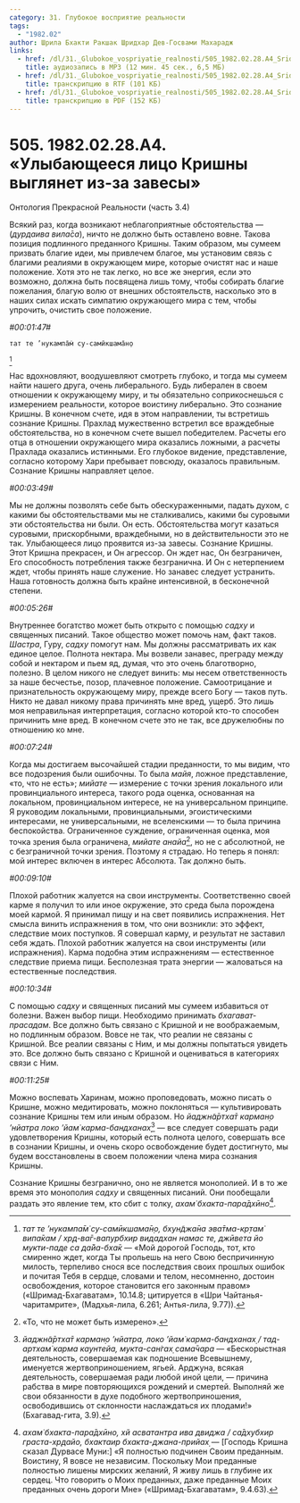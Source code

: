 ```yaml
---
category: 31. Глубокое восприятие реальности
tags:
  - "1982.02"
author: Шрила Бхакти Ракшак Шридхар Дев-Госвами Махарадж
links:
  - href: /dl/31._Glubokoe_vospriyatie_realnosti/505_1982.02.28.A4_SridharMj_Ulybayuweyesya_lico_Krishny_vyglyanet_iz-za_zavesy.mp3
    title: аудиозапись в MP3 (12 мин. 45 сек., 6,5 МБ)
  - href: /dl/31._Glubokoe_vospriyatie_realnosti/505_1982.02.28.A4_SridharMj_Ulybayuweyesya_lico_Krishny_vyglyanet_iz-za_zavesy.rtf
    title: транскрипцию в RTF (101 КБ)
  - href: /dl/31._Glubokoe_vospriyatie_realnosti/505_1982.02.28.A4_SridharMj_Ulybayuweyesya_lico_Krishny_vyglyanet_iz-za_zavesy.pdf
    title: транскрипцию в PDF (152 КБ)
---
```


# 505. 1982.02.28.A4. «Улыбающееся лицо Кришны выглянет из-за завесы»

Онтология Прекрасной Реальности (часть 3.4)

Всякий раз, когда возникают неблагоприятные обстоятельства — (*дурдаива вила̄са*), ничто не должно быть оставлено вовне. Такова позиция подлинного преданного Кришны. Таким образом, мы сумеем призвать благие идеи, мы привлечем благое, мы установим связь с благими реалиями в окружающем мире, которые очистят нас и наше положение. Хотя это не так легко, но все же энергия, если это возможно, должна быть посвящена лишь тому, чтобы собирать благие пожелания, благую волю от внешних обстоятельств, насколько это в наших силах искать симпатию окружающего мира с тем, чтобы упрочить, очистить свое положение.

*#00:01:47#*

    тат те ’нукампа̄м̇ су-самӣкшама̄н̣о
[^_ftn1]

Нас вдохновляют, воодушевляют смотреть глубоко, и тогда мы сумеем найти нашего друга, очень либерального. Будь либерален в своем отношении к окружающему миру, и ты обязательно соприкоснешься с измерением реальности, которое воистину либерально. Это сознание Кришны. В конечном счете, идя в этом направлении, ты встретишь сознание Кришны. Прахлад мужественно встретил все враждебные обстоятельства, но в конечном счете вышел победителем. Расчеты его отца в отношении окружающего мира оказались ложными, а расчеты Прахлада оказались истинными. Его глубокое видение, представление, согласно которому Хари пребывает повсюду, оказалось правильным. Сознание Кришны направляет целое.

*#00:03:49#*

Мы не должны позволять себе быть обескураженными, падать духом, с какими бы обстоятельствами мы не сталкивались, какими бы суровыми эти обстоятельства ни были. Он есть. Обстоятельства могут казаться суровыми, прискорбными, враждебными, но в действительности это не так. Улыбающееся лицо проявится из-за завесы. Сознание Кришны. Этот Кришна прекрасен, и Он агрессор. Он ждет нас, Он безграничен, Его способность потребления также безгранична. И Он с нетерпением ждет, чтобы принять наше служение. Но занавес следует устранить. Наша готовность должна быть крайне интенсивной, в бесконечной степени.

*#00:05:26#*

Внутреннее богатство может быть открыто с помощью *садху* и священных писаний. Такое общество может помочь нам, факт таков. *Шастра*, Гуру, *садху* помогут нам. Мы должны рассматривать их как единое целое. Полнота нектара. Мы возвели занавес, преграду между собой и нектаром и пьем яд, думая, что это очень благотворно, полезно. В целом никого не следует винить: мы несем ответственность за наше бесчестье, позор, плачевное положение. Самоотрицание и признательность окружающему миру, прежде всего Богу — таков путь. Никто не давал никому права причинять мне вред, ущерб. Это лишь моя неправильная интерпретация, согласно которой кто-то способен причинить мне вред. В конечном счете это не так, все дружелюбны по отношению ко мне.

*#00:07:24#*

Когда мы достигаем высочайшей стадии преданности, то мы видим, что все подозрения были ошибочны. То была *майя*, ложное представление, «то, что не есть»; *мийате* — измерение с точки зрения локального или провинциального интереса, такого рода оценка, основанная на локальном, провинциальном интересе, не на универсальном принципе. Я руководим локальными, провинциальными, эгоистическими интересами, не универсальными, не вселенскими — то была причина беспокойства. Ограниченное суждение, ограниченная оценка, моя точка зрения была ограничена, *мийате анайа*[^_ftn2], но не с абсолютной, не с безграничной точки зрения. Поэтому я страдаю. Но теперь я понял: мой интерес включен в интерес Абсолюта. Так должно быть.

*#00:09:10#*

Плохой работник жалуется на свои инструменты. Соответственно своей карме я получил то или иное окружение, это среда была порождена моей кармой. Я принимал пищу и на свет появились испражнения. Нет смысла винить испражнения в том, что они возникли: это эффект, следствие моих поступков. Я совершал карму, и результат не заставил себя ждать. Плохой работник жалуется на свои инструменты (или испражнения). Карма подобна этим испражнениям — естественное следствие приема пищи. Бесполезная трата энергии — жаловаться на естественные последствия.

*#00:10:34#*

С помощью *садху* и священных писаний мы сумеем избавиться от болезни. Важен выбор пищи. Необходимо принимать *бхагават-прасадам*. Все должно быть связано с Кришной и не воображаемым, но подлинным образом. Вовсе не так, что реалии не связаны с Кришной. Все реалии связаны с Ним, и мы должны попытаться увидеть это. Все должно быть связано с Кришной и оцениваться в категориях связи с Ним.

*#00:11:25#*

Можно воспевать Харинам, можно проповедовать, можно писать о Кришне, можно медитировать, можно поклоняться — культивировать сознание Кришны тем или иным образом. Но *йаджн̃а̄ртха̄т карман̣о ’нйатра локо ’йам̇ карма-бандханах̣*[^_ftn3] — все следует совершать ради удовлетворения Кришны, который есть полнота целого, совершать все в сознании Кришны, и очень скоро освобождение будет достигнуто, мы будем восстановлены в своем положении члена мира сознания Кришны.

Сознание Кришны безгранично, оно не является монополией. И в то же время это монополия *садху* и священных писаний. Они пообещали раздать это явление тем, кто сбит с толку, *ахам̇ бхакта-пара̄дхӣно*[^_ftn4].



[^_ftn1]: *тат те ’нукампа̄м̇ су-самӣкшама̄н̣о, бхун̃джа̄на эва̄тма-кр̣там̇ випа̄кам / хр̣д-ва̄г-вапурбхир видадхан намас те, джӣвета йо мукти-паде са да̄йа-бха̄к* — «Мой дорогой Господь, тот, кто смиренно ждет, когда Ты прольешь на него Свою беспричинную милость, терпеливо снося все последствия своих прошлых ошибок и почитая Тебя в сердце, словами и телом, несомненно, достоин освобождения, которое становится его законным правом» («Шримад-Бхагаватам», 10.14.8; цитируется в «Шри Чайтанья-чаритамрите», (Мадхья-лила, 6.261; Антья-лила, 9.77)).

[^_ftn2]: «То, что не может быть измерено».

[^_ftn3]: *йаджн̃а̄ртха̄т карман̣о ’нйатра, локо ’йам̇ карма-бандханах̣ / тад-артхам̇ карма каунтейа, мукта-сан̇гах̣ сама̄чара* — «Бескорыстная деятельность, совершаемая как подношение Всевышнему, именуется жертвоприношением, ягьей. Арджуна, всякая деятельность, совершаемая ради любой иной цели, — причина рабства в мире повторяющихся рождений и смертей. Выполняй же свои обязанности в духе подобного жертвоприношения, освободившись от склонности наслаждаться их плодами!» (Бхагавад-гита, 3.9).

[^_ftn4]: *ахам̇ бхакта-пара̄дхӣно, хй асватантра ива двиджа / са̄дхубхир граста-хр̣дайо, бхактаир бхакта-джана-прийах̣* — [Господь Кришна сказал Дурвасе Муни:] «Я полностью подчинен Своим преданным. Воистину, Я вовсе не независим. Поскольку Мои преданные полностью лишены мирских желаний, Я живу лишь в глубине их сердец. Что говорить о Моих преданных, даже преданные Моих преданных очень дороги Мне» («Шримад-Бхагаватам», 9.4.63).

